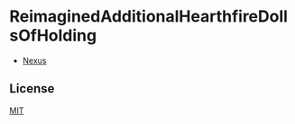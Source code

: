 # ReimaginedAdditionalHearthfireDollsOfHolding

* [Nexus](https://www.nexusmods.com/skyrimspecialedition/mods/edit/?id=86299)

## License
[MIT](LICENSE)
